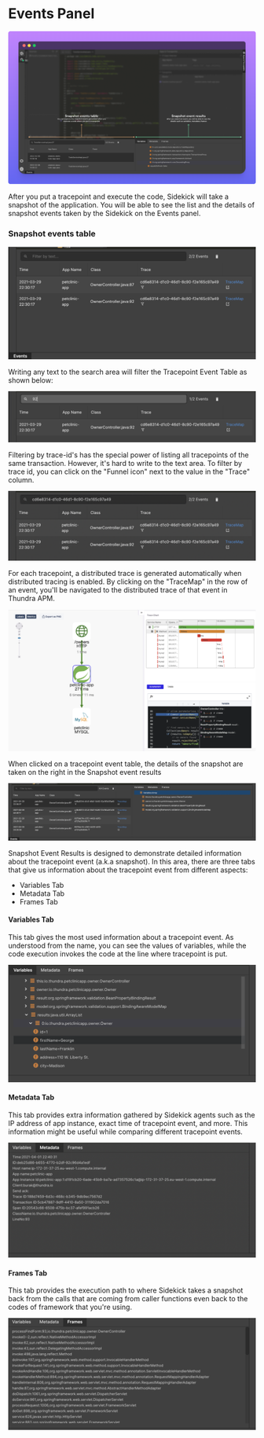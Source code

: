# Events Panel

![](../../../.gitbook/assets/events-panel.png)

After you put a tracepoint and execute the code, Sidekick will take a snapshot of the application. You will be able to see the list and the details of snapshot events taken by the Sidekick on the Events panel.

### Snapshot events table

![Sidekick - Tracepoint Event Table](../../../.gitbook/assets/TracepointEventTable.png)

Writing any text to the search area will filter the Tracepoint Event Table as shown below:

![Sidekick - Filtered Tracepoint Event Table](../../../.gitbook/assets/FilteredTracepointEventTable.png)

Filtering by trace-id's has the special power of listing all tracepoints of the same transaction. However, it's hard to write to the text area. To filter by trace id, you can click on the "Funnel icon" next to the value in the "Trace" column.

![Sidekick - Filtered Tracepoint Event Table by Trace](../../../.gitbook/assets/TracepointEventTableFilteredByTrace.png)

For each tracepoint, a distributed trace is generated automatically when distributed tracing is enabled. By clicking on the "TraceMap" in the row of an event, you'll be navigated to the distributed trace of that event in Thundra APM.

![ Sidekick - Distributed Trace](../../../.gitbook/assets/ThundraSidekick2APM.png)

When clicked on a tracepoint event table, the details of the snapshot are taken on the right in the Snapshot event results

![ Sidekick - Event Clicked](../../../.gitbook/assets/TracepointEventClicked.png)

Snapshot Event Results is designed to demonstrate detailed information about the tracepoint event (a.k.a snapshot). In this area, there are three tabs that give us information about the tracepoint event from different aspects:

* Variables Tab
* Metadata Tab
* Frames Tab

#### **Variables** **Tab**

This tab gives the most used information about a tracepoint event. As understood from the name, you can see the values of variables, while the code execution invokes the code at the line where tracepoint is put.

![Sidekick - Tracepoint Event Detail - Variables](../../../.gitbook/assets/VariableDetail.png)

#### Metadata Tab

This tab provides extra information gathered by Sidekick agents such as the IP address of app instance, exact time of tracepoint event, and more. This information might be useful while comparing different tracepoint events.

![Sidekick - Tracepoint Event Detail - Metadata](../../../.gitbook/assets/metadataEvent.png)

#### Frames Tab

This tab provides the execution path to where Sidekick takes a snapshot back from the calls that are coming from caller functions even back to the codes of framework that you're using.

![Sidekick - Tracepoint Event Detail - Frame](../../../.gitbook/assets/variableFrames.png)

